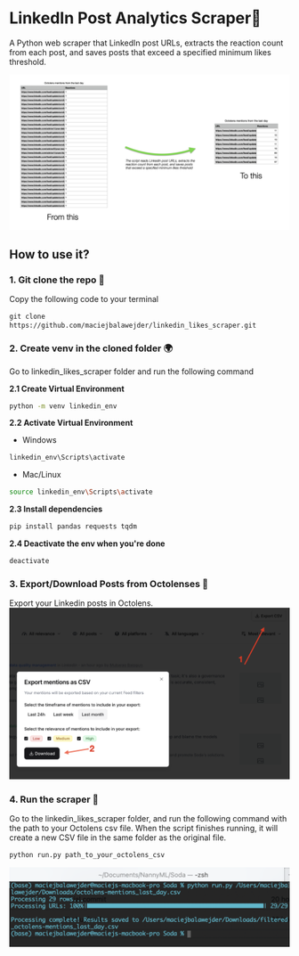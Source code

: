 # LinkedIn Post Analytics Scraper🎨

A Python web scraper that LinkedIn post URLs, extracts the reaction count from each post, and saves posts that exceed a specified minimum likes threshold.

![](https://github.com/maciejbalawejder/linkedin_likes_scraper/blob/main/img/overview.png)

## How to use it? 
### 1. Git clone the repo 📩
Copy the following code to your terminal
```
git clone https://github.com/maciejbalawejder/linkedin_likes_scraper.git
```
### 2. Create venv in the cloned folder 🌍
Go to linkedin_likes_scraper folder and run the following command

**2.1 Create Virtual Environment**
```bash
python -m venv linkedin_env
```
**2.2 Activate Virtual Environment**
- Windows
```bash
linkedin_env\Scripts\activate
```
- Mac/Linux
```bash
source linkedin_env\Scripts\activate
```
**2.3 Install dependencies**
```bash
pip install pandas requests tqdm
```
**2.4 Deactivate the env when you're done**
```bash
deactivate
```
### 3. Export/Download Posts from Octolenses 🐙
Export your Linkedin posts in Octolens.
![](https://github.com/maciejbalawejder/linkedin_likes_scraper/blob/main/img/octolens_download.png)

### 4. Run the scraper 🏃
Go to the linkedin_likes_scraper folder, and run the following command with the path to your Octolens csv file. When the script finishes running, it will create a new CSV file in the same folder as the original file.
```bash
python run.py path_to_your_octolens_csv
```
![](https://github.com/maciejbalawejder/linkedin_likes_scraper/blob/main/img/completed_run.png)
